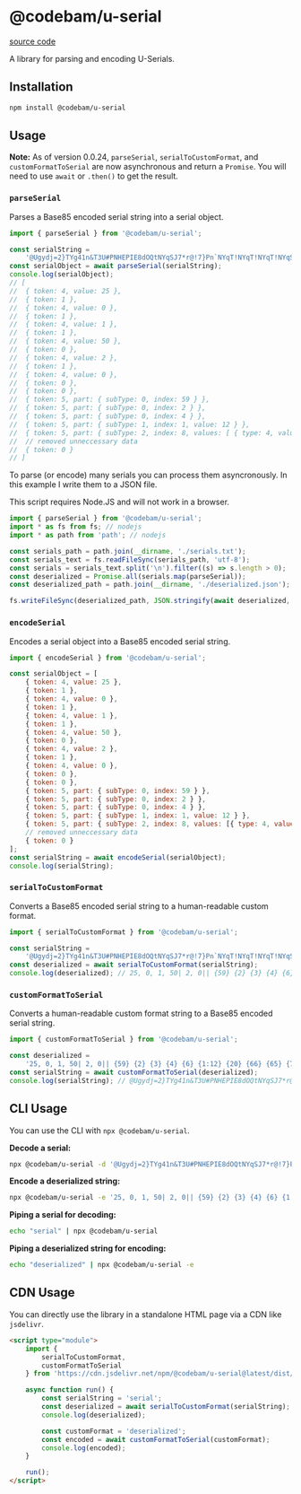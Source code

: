 # @codebam/u-serial

[source code](https://github.com/codebam/serial-mutation-engine)

A library for parsing and encoding U-Serials.

## Installation

```bash
npm install @codebam/u-serial
```

## Usage

**Note:** As of version 0.0.24, `parseSerial`, `serialToCustomFormat`, and `customFormatToSerial` are now asynchronous and return a `Promise`. You will need to use `await` or `.then()` to get the result.

### `parseSerial`

Parses a Base85 encoded serial string into a serial object.

```javascript
import { parseSerial } from '@codebam/u-serial';

const serialString =
	'@Ugydj=2}TYg41n&T3U#PNHEPIE8dOQtNYqSJ7*r@!7}Pn`NYqT!NYqT!NYqT!NYqSJE>xm!p;DqoqDrE/pzfglphBT?q1vGmm8e{(Kd3mUbf{aXTc}&8Tc}&8Tc}&8Tc}&8Tc}&8Td1QRXi<w=)S?!(s6{PmQHMIzp$>JZLq#+$E-o%EA}%g2E-o%6A}%g2E-nrp#^w?L';
const serialObject = await parseSerial(serialString);
console.log(serialObject);
// [
// 	{ token: 4, value: 25 },
// 	{ token: 1 },
// 	{ token: 4, value: 0 },
// 	{ token: 1 },
// 	{ token: 4, value: 1 },
// 	{ token: 1 },
// 	{ token: 4, value: 50 },
// 	{ token: 0 },
// 	{ token: 4, value: 2 },
// 	{ token: 1 },
// 	{ token: 4, value: 0 },
// 	{ token: 0 },
// 	{ token: 0 },
// 	{ token: 5, part: { subType: 0, index: 59 } },
// 	{ token: 5, part: { subType: 0, index: 2 } },
// 	{ token: 5, part: { subType: 0, index: 4 } },
// 	{ token: 5, part: { subType: 1, index: 1, value: 12 } },
// 	{ token: 5, part: { subType: 2, index: 8, values: [ { type: 4, value: 14 } ] } },
// 	// removed unneccessary data
// 	{ token: 0 }
// ]
```

To parse (or encode) many serials you can process them asyncronously.
In this example I write them to a JSON file.

This script requires Node.JS and will not work in a browser.

```javascript
import { parseSerial } from '@codebam/u-serial';
import * as fs from fs; // nodejs
import * as path from 'path'; // nodejs

const serials_path = path.join(__dirname, './serials.txt');
const serials_text = fs.readFileSync(serials_path, 'utf-8');
const serials = serials_text.split('\n').filter((s) => s.length > 0);
const deserialized = Promise.all(serials.map(parseSerial));
const deserialized_path = path.join(__dirname, './deserialized.json');

fs.writeFileSync(deserialized_path, JSON.stringify(await deserialized, null, 2));
```

### `encodeSerial`

Encodes a serial object into a Base85 encoded serial string.

```javascript
import { encodeSerial } from '@codebam/u-serial';

const serialObject = [
	{ token: 4, value: 25 },
	{ token: 1 },
	{ token: 4, value: 0 },
	{ token: 1 },
	{ token: 4, value: 1 },
	{ token: 1 },
	{ token: 4, value: 50 },
	{ token: 0 },
	{ token: 4, value: 2 },
	{ token: 1 },
	{ token: 4, value: 0 },
	{ token: 0 },
	{ token: 0 },
	{ token: 5, part: { subType: 0, index: 59 } },
	{ token: 5, part: { subType: 0, index: 2 } },
	{ token: 5, part: { subType: 0, index: 4 } },
	{ token: 5, part: { subType: 1, index: 1, value: 12 } },
	{ token: 5, part: { subType: 2, index: 8, values: [{ type: 4, value: 14 }] } },
	// removed unneccessary data
	{ token: 0 }
];
const serialString = await encodeSerial(serialObject);
console.log(serialString);
```

### `serialToCustomFormat`

Converts a Base85 encoded serial string to a human-readable custom format.

```javascript
import { serialToCustomFormat } from '@codebam/u-serial';

const serialString =
	'@Ugydj=2}TYg41n&T3U#PNHEPIE8dOQtNYqSJ7*r@!7}Pn`NYqT!NYqT!NYqT!NYqSJE>xm!p;DqoqDrE/pzfglphBT?q1vGmm8e{(Kd3mUbf{aXTc}&8Tc}&8Tc}&8Tc}&8Tc}&8Td1QRXi<w=)S?!(s6{PmQHMIzp$>JZLq#+$E-o%EA}%g2E-o%6A}%g2E-nrp#^w?L';
const deserialized = await serialToCustomFormat(serialString);
console.log(deserialized); // 25, 0, 1, 50| 2, 0|| {59} {2} {3} {4} {6} {1:12} {20} {66} {65} {73} {16} {32} {16} {51} {65} {73} {65} {73} {65} {73} {65} {73} {44} {4} {43} {68} {65} {66} {16} {27} {31} {32} {44} {54} {4} {4} {44} {31} {24} {52} {43} {43} {43} {43} {43} {43} {43} {43} {43} {43} {43} {43} {3:58} {5} {5} {5} {5} {5} {5} {5} {5} {5} {3} {3} {3} {3} {3} {3} {8:[14 14 14 14 14 2 14 14 14 14 14 14 6 2 14 14 14 14 14 14]}| "c", 71|
```

### `customFormatToSerial`

Converts a human-readable custom format string to a Base85 encoded serial string.

```javascript
import { customFormatToSerial } from '@codebam/u-serial';

const deserialized =
	'25, 0, 1, 50| 2, 0|| {59} {2} {3} {4} {6} {1:12} {20} {66} {65} {73} {16} {32} {16} {51} {65} {73} {65} {73} {65} {73} {65} {73} {44} {4} {43} {68} {65} {66} {16} {27} {31} {32} {44} {54} {4} {4} {44} {31} {24} {52} {43} {43} {43} {43} {43} {43} {43} {43} {43} {43} {43} {43} {3:58} {5} {5} {5} {5} {5} {5} {5} {5} {5} {3} {3} {3} {3} {3} {3} {8:[14 14 14 14 14 2 14 14 14 14 14 14 6 2 14 14 14 14 14 14]}| "c", 71|';
const serialString = await customFormatToSerial(deserialized);
console.log(serialString); // @Ugydj=2}TYg41n&T3U#PNHEPIE8dOQtNYqSJ7*r@!7}Pn`NYqT!NYqT!NYqT!NYqSJE>xm!p;DqoqDrE/pzfglphBT?q1vGmm8e{(Kd3mUbf{aXTc}&8Tc}&8Tc}&8Tc}&8Tc}&8Td1QRXi<w=)S?!(s6{PmQHMIzp$>JZLq#+$E-o%EA}%g2E-o%6A}%g2E-nrp#^w?L
```

## CLI Usage

You can use the CLI with `npx @codebam/u-serial`.

**Decode a serial:**

```bash
npx @codebam/u-serial -d '@Ugydj=2}TYg41n&T3U#PNHEPIE8dOQtNYqSJ7*r@!7}Pn`NYqT!NYqT!NYqT!NYqSJE>xm!p;DqoqDrE/pzfglphBT?q1vGmm8e{(Kd3mUbf{aXTc}&8Tc}&8Tc}&8Tc}&8Tc}&8Td1QRXi<w=)S?!(s6{PmQHMIzp$>JZLq#+$E-o%EA}%g2E-o%6A}%g2E-nrp#^w?L'
```

**Encode a deserialized string:**

```bash
npx @codebam/u-serial -e '25, 0, 1, 50| 2, 0|| {59} {2} {3} {4} {6} {1:12} {20} {66} {65} {73} {16} {32} {16} {51} {65} {73} {65} {73} {65} {73} {65} {73} {44} {4} {43} {68} {65} {66} {16} {27} {31} {32} {44} {54} {4} {4} {44} {31} {24} {52} {43} {43} {43} {43} {43} {43} {43} {43} {43} {43} {43} {43} {3:58} {5} {5} {5} {5} {5} {5} {5} {5} {5} {3} {3} {3} {3} {3} {3} {8:[14 14 14 14 14 2 14 14 14 14 14 14 6 2 14 14 14 14 14 14]}| "c", 71|'
```

**Piping a serial for decoding:**

```bash
echo "serial" | npx @codebam/u-serial
```

**Piping a deserialized string for encoding:**

```bash
echo "deserialized" | npx @codebam/u-serial -e
```

## CDN Usage

You can directly use the library in a standalone HTML page via a CDN like `jsdelivr`.

```html
<script type="module">
	import {
		serialToCustomFormat,
		customFormatToSerial
	} from 'https://cdn.jsdelivr.net/npm/@codebam/u-serial@latest/dist/api.js';

	async function run() {
		const serialString = 'serial';
		const deserialized = await serialToCustomFormat(serialString);
		console.log(deserialized);

		const customFormat = 'deserialized';
		const encoded = await customFormatToSerial(customFormat);
		console.log(encoded);
	}

	run();
</script>
```
